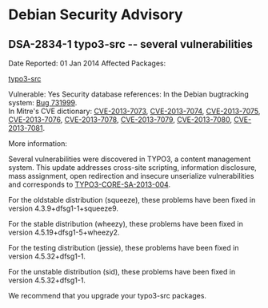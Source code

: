 
Debian Security Advisory
========================


DSA-2834-1 typo3-src -- several vulnerabilities
-----------------------------------------------



Date Reported:
01 Jan 2014
Affected Packages:

[typo3-src](https://packages.debian.org/src:typo3-src)

Vulnerable:
Yes
Security database references:
In the Debian bugtracking system: [Bug 731999](https://bugs.debian.org/cgi-bin/bugreport.cgi?bug=731999).  
In Mitre's CVE dictionary: [CVE-2013-7073](https://security-tracker.debian.org/tracker/CVE-2013-7073), [CVE-2013-7074](https://security-tracker.debian.org/tracker/CVE-2013-7074), [CVE-2013-7075](https://security-tracker.debian.org/tracker/CVE-2013-7075), [CVE-2013-7076](https://security-tracker.debian.org/tracker/CVE-2013-7076), [CVE-2013-7078](https://security-tracker.debian.org/tracker/CVE-2013-7078), [CVE-2013-7079](https://security-tracker.debian.org/tracker/CVE-2013-7079), [CVE-2013-7080](https://security-tracker.debian.org/tracker/CVE-2013-7080), [CVE-2013-7081](https://security-tracker.debian.org/tracker/CVE-2013-7081).  

More information:

Several vulnerabilities were discovered in TYPO3, a content management
system. This update addresses cross-site scripting, information
disclosure, mass assignment, open redirection and insecure unserialize
vulnerabilities and corresponds to [TYPO3-CORE-SA-2013-004](http://typo3.org/teams/security/security-bulletins/typo3-core/typo3-core-sa-2013-004/).


For the oldstable distribution (squeeze), these problems have been fixed in
version 4.3.9+dfsg1-1+squeeze9.


For the stable distribution (wheezy), these problems have been fixed in
version 4.5.19+dfsg1-5+wheezy2.


For the testing distribution (jessie), these problems have been fixed in
version 4.5.32+dfsg1-1.


For the unstable distribution (sid), these problems have been fixed in
version 4.5.32+dfsg1-1.


We recommend that you upgrade your typo3-src packages.





